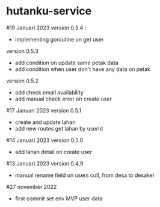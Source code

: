 # hutanku-service

#19 Januari 2023
version 0.5.4 :
* implementing goroutine on get user

version 0.5.3
* add condition on update same petak data
* add condition when user don't have any data on petak

version 0.5.2
* add check email availability
* add manual check error on create user

#17 Januari 2023
version 0.5.1
* create and update lahan
* add new routes get lahan by userId

#14 Januari 2023
version 0.5.0
* add lahan detail on create user

#13 Januari 2023
version 0.4.9
* manual rename field on users coll, from desa to desakel

#27 november 2022
* first commit set env MVP user data